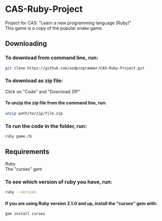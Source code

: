 # CAS-Ruby-Project
Project for CAS: "Learn a new programming language (Ruby)"\
This game is a copy of the popular snake game.

## Downloading
### To download from command line, run:
```bash
git clone https://github.com/asdprogrammer/CAS-Ruby-Project.git
```

### To download as zip file:
Click on "Code" and "Download ZIP"

#### To unzip the zip file from the command line, run:
```bash
unzip path/to/zip/file.zip
```

### To run the code in the folder, run:
```bash
ruby game.rb
```

## Requirements
Ruby\
The "curses" gem

### To see which version of ruby you have, run:
```bash
ruby --version
```

#### If you are using Ruby version 2.1.0 and up, install the "curses" gem with:
```bash
gem install curses
```
